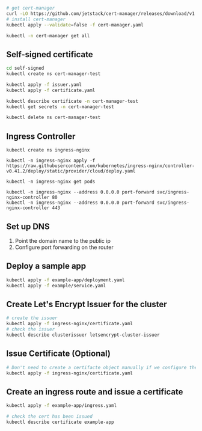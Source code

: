 ```bash
# get cert-manager
curl -LO https://github.com/jetstack/cert-manager/releases/download/v1.0.4/cert-manager.yaml
# install cert-manager
kubectl apply --validate=false -f cert-manager.yaml

kubectl -n cert-manager get all
```

## Self-signed certificate
```bash
cd self-signed
kubectl create ns cert-manager-test

kubectl apply -f issuer.yaml
kubectl apply -f certificate.yaml

kubectl describe certificate -n cert-manager-test
kubectl get secrets -n cert-manager-test

kubectl delete ns cert-manager-test
```

## Ingress Controller
```
kubectl create ns ingress-nginx

kubectl -n ingress-nginx apply -f https://raw.githubusercontent.com/kubernetes/ingress-nginx/controller-v0.41.2/deploy/static/provider/cloud/deploy.yaml

kubectl -n ingress-nginx get pods

kubectl -n ingress-nginx --address 0.0.0.0 port-forward svc/ingress-nginx-controller 80
kubectl -n ingress-nginx --address 0.0.0.0 port-forward svc/ingress-nginx-controller 443

```

## Set up DNS
1. Point the domain name to the public ip
2. Configure port forwarding on the router

## Deploy a sample app
```bash
kubectl apply -f example-app/deployment.yaml
kubectl apply -f example/service.yaml
```

## Create Let's Encrypt Issuer for the cluster
```bash
# create the issuer
kubectl apply -f ingress-nginx/certificate.yaml
# check the issuer
kubectl describe clusterissuer letsencrypt-cluster-issuer
```
## Issue Certificate (Optional)
```bash
# Don't need to create a certifacte object manually if we configure the ingress annotation properly
kubectl apply -f ingress-nginx/certificate.yaml
```

## Create an ingress route and issue a certificate
```bash
kubectl apply -f example-app/ingress.yaml

# check the cert has been issued 
kubectl describe certificate example-app
```
